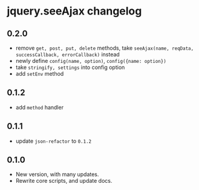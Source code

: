 # jquery.seeAjax changelog

## 0.2.0

- remove `get, post, put, delete` methods, take `seeAjax(name, reqData, successCallback, errorCallback)` instead
- newly define `config(name, option)`, `config({name: option})`
- take `stringify, settings` into config option
- add `setEnv` method

## 0.1.2

- add `method` handler

## 0.1.1

- update `json-refactor` to `0.1.2`

## 0.1.0

- New version, with many updates.
- Rewrite core scripts, and update docs. 